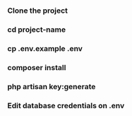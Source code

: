 ### Clone the project ######
### cd project-name ######
### cp .env.example .env ######
### composer install ######
### php artisan key:generate ######
### Edit database credentials on .env ######
